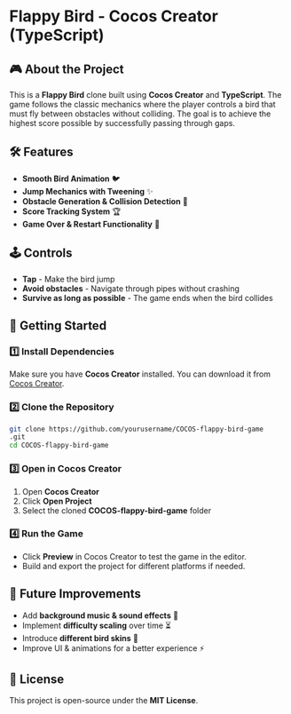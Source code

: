 # Flappy Bird - Cocos Creator (TypeScript)

## 🎮 About the Project
This is a **Flappy Bird** clone built using **Cocos Creator** and **TypeScript**. The game follows the classic mechanics where the player controls a bird that must fly between obstacles without colliding. The goal is to achieve the highest score possible by successfully passing through gaps.

## 🛠 Features
- **Smooth Bird Animation** 🐦
- **Jump Mechanics with Tweening** ✨
- **Obstacle Generation & Collision Detection** 🚧
- **Score Tracking System** 🏆
- **Game Over & Restart Functionality** 🔄
  
## 🕹 Controls
- **Tap** - Make the bird jump
- **Avoid obstacles** - Navigate through pipes without crashing
- **Survive as long as possible** - The game ends when the bird collides

## 🚀 Getting Started
### 1️⃣ Install Dependencies
Make sure you have **Cocos Creator** installed. You can download it from [Cocos Creator](https://www.cocos.com/en/creator).

### 2️⃣ Clone the Repository
```sh
git clone https://github.com/yourusername/COCOS-flappy-bird-game
.git
cd COCOS-flappy-bird-game

```

### 3️⃣ Open in Cocos Creator
1. Open **Cocos Creator**
2. Click **Open Project**
3. Select the cloned **COCOS-flappy-bird-game** folder

### 4️⃣ Run the Game
- Click **Preview** in Cocos Creator to test the game in the editor.
- Build and export the project for different platforms if needed.

## 📌 Future Improvements
- Add **background music & sound effects** 🎵
- Implement **difficulty scaling** over time ⏳
- Introduce **different bird skins** 🎨
- Improve UI & animations for a better experience ⚡

## 📜 License
This project is open-source under the **MIT License**.


